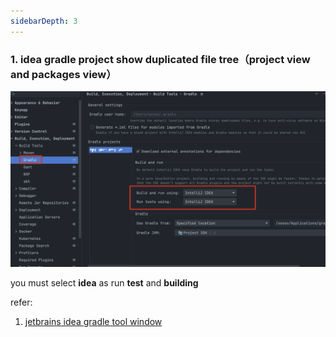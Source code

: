 ```yaml
---
sidebarDepth: 3
---
```


### 1. idea gradle project show duplicated file tree（project view and packages view）

![solution](./imgs/2022-01.png)

you must select **idea** as run **test** and **building**

refer:

1. [jetbrains idea gradle tool window](https://www.jetbrains.com/help/idea/jetgradle-tool-window.html#gradle_toolbar)
